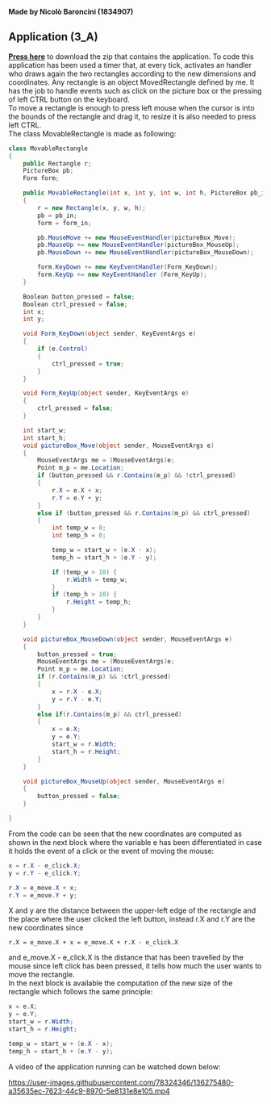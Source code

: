 **Made by Nicolò Baroncini (1834907)**
## Application (3_A)
**[Press here](https://drive.google.com/file/d/1KMn-UXSGBxMoO1v-XvSNIRjZm4U6FmoM/view?usp=sharing)** to download the zip that contains the application.
To code this application has been used a timer that, at every tick, activates an handler who draws again the two rectangles according to the new dimensions and coordinates. 
Any rectangle is an object MovedRectangle defined by me. It has the job to handle events such as click on the picture box or the pressing of left CTRL button on the keyboard.\
To move a rectangle is enough to press left mouse when the cursor is into the bounds of the rectangle and drag it, to resize it is also needed to press left CTRL.\
The class MovableRectangle is made as following:
```C#
class MovableRectangle
{
    public Rectangle r;
    PictureBox pb;
    Form form;

    public MovableRectangle(int x, int y, int w, int h, PictureBox pb_in, Form form_in)
    {
        r = new Rectangle(x, y, w, h);
        pb = pb_in;
        form = form_in;

        pb.MouseMove += new MouseEventHandler(pictureBox_Move);
        pb.MouseUp += new MouseEventHandler(pictureBox_MouseUp);
        pb.MouseDown += new MouseEventHandler(pictureBox_MouseDown);

        form.KeyDown += new KeyEventHandler(Form_KeyDown);
        form.KeyUp += new KeyEventHandler (Form_KeyUp);
    }

    Boolean button_pressed = false;
    Boolean ctrl_pressed = false;
    int x;
    int y;

    void Form_KeyDown(object sender, KeyEventArgs e)
    {
        if (e.Control)
        {
            ctrl_pressed = true;
        }
    }

    void Form_KeyUp(object sender, KeyEventArgs e)
    {
        ctrl_pressed = false;
    }

    int start_w;
    int start_h;
    void pictureBox_Move(object sender, MouseEventArgs e)
    {
        MouseEventArgs me = (MouseEventArgs)e;
        Point m_p = me.Location;
        if (button_pressed && r.Contains(m_p) && !ctrl_pressed)
        {
            r.X = e.X + x;
            r.Y = e.Y + y;
        }
        else if (button_pressed && r.Contains(m_p) && ctrl_pressed)
        {
            int temp_w = 0;
            int temp_h = 0;

            temp_w = start_w + (e.X - x);
            temp_h = start_h + (e.Y - y);

            if (temp_w > 10) {
                r.Width = temp_w;
            }
            if (temp_h > 10) {
                r.Height = temp_h;
            }
        }
    }

    void pictureBox_MouseDown(object sender, MouseEventArgs e)
    {
        button_pressed = true;
        MouseEventArgs me = (MouseEventArgs)e;
        Point m_p = me.Location;
        if (r.Contains(m_p) && !ctrl_pressed)
        {
            x = r.X - e.X;
            y = r.Y - e.Y;
        }
        else if(r.Contains(m_p) && ctrl_pressed)
        {
            x = e.X;
            y = e.Y;
            start_w = r.Width;
            start_h = r.Height;
        }
    }

    void pictureBox_MouseUp(object sender, MouseEventArgs e)
    {
        button_pressed = false;
    }

}
```
From the code can be seen that the new coordinates are computed as shown in the next block where the variable e has been differentiated in case it holds the event of a click or the event of moving the mouse:
```C#
x = r.X - e_click.X;
y = r.Y - e_click.Y;

r.X = e_move.X + x;
r.Y = e_move.Y + y;
```
X and y are the distance between the upper-left edge of the rectangle and the place where the user clicked the left button, instead r.X and r.Y are the new coordinates since
```
r.X = e_move.X + x = e_move.X + r.X - e_click.X
```
and e_move.X - e_click.X is the distance that has been travelled by the mouse since left click has been pressed, it tells how much the user wants to move the rectangle.\
In the next block is available the computation of the new size of the rectangle which follows the same principle:
```C#
x = e.X;
y = e.Y;
start_w = r.Width;
start_h = r.Height;

temp_w = start_w + (e.X - x);
temp_h = start_h + (e.Y - y);
```
A video of the application running can be watched down below:




https://user-images.githubusercontent.com/78324346/136275480-a35635ec-7623-44c9-8970-5e8131e8e105.mp4

